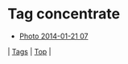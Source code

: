 <!--
title: Tag concentrate
date: 2020-06-28T15:26:59.396Z
tags:
-->
# Tag concentrate

 * [Photo 2014-01-21 07](74043736473.md)

| [Tags](tags.md) | [Top](index.md) |
